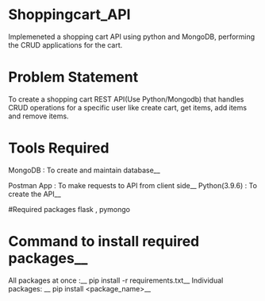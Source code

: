 # Shoppingcart_API
Implemeneted a shopping cart API using python and MongoDB, performing the CRUD applications for the cart.

# Problem Statement
To create a shopping cart REST API(Use Python/Mongodb) that handles CRUD operations for a specific user like create cart, get items, add items and remove items.

# Tools Required
MongoDB : To create and maintain database__

Postman App : To make requests to API from client side__
Python(3.9.6) : To create the API__

#Required packages
flask , pymongo 


# Command to install required packages__
All packages at once :__
pip install -r requirements.txt__
Individual packages: __
 pip install <package_name>__









